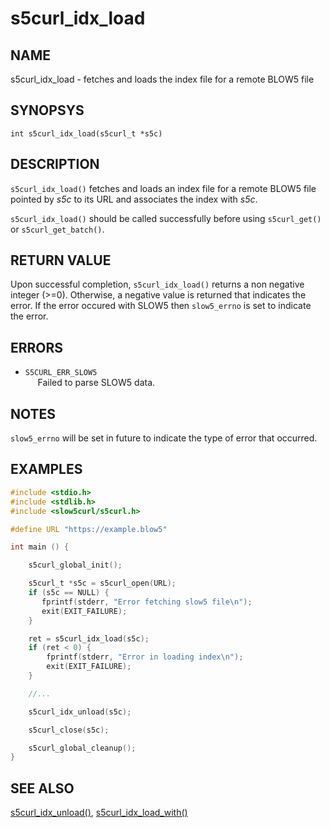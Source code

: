 # s5curl_idx_load

## NAME
s5curl_idx_load - fetches and loads the index file for a remote BLOW5 file

## SYNOPSYS
`int s5curl_idx_load(s5curl_t *s5c)`

## DESCRIPTION
`s5curl_idx_load()` fetches and loads an index file for a remote BLOW5 file pointed by *s5c* to its URL and associates the index with *s5c*.

`s5curl_idx_load()` should be called successfully before using `s5curl_get()` or `s5curl_get_batch()`.

## RETURN VALUE
Upon successful completion, `s5curl_idx_load()` returns a non negative integer (>=0). Otherwise, a negative value is returned that indicates the error. If the error occured with SLOW5 then `slow5_errno` is set to indicate the error.

## ERRORS
* `S5CURL_ERR_SLOW5`       
    &nbsp;&nbsp;&nbsp;&nbsp; Failed to parse SLOW5 data. 

## NOTES
`slow5_errno` will be set in future to indicate the type of error that occurred.

## EXAMPLES
```c
#include <stdio.h>
#include <stdlib.h>
#include <slow5curl/s5curl.h>

#define URL "https://example.blow5"

int main () {

    s5curl_global_init();

    s5curl_t *s5c = s5curl_open(URL);
    if (s5c == NULL) {
       fprintf(stderr, "Error fetching slow5 file\n");
       exit(EXIT_FAILURE);
    }

    ret = s5curl_idx_load(s5c);
    if (ret < 0) {
        fprintf(stderr, "Error in loading index\n");
        exit(EXIT_FAILURE);
    }

    //...

    s5curl_idx_unload(s5c);

    s5curl_close(s5c);

    s5curl_global_cleanup();
}
```

## SEE ALSO
[s5curl_idx_unload()](s5curl_idx_unload.md), [s5curl_idx_load_with()](s5curl_idx_load_with.md)